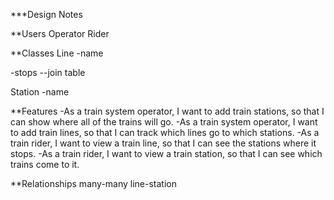 ***Design Notes

**Users
Operator
Rider

**Classes
Line
-name

-stops --join table

Station
-name


**Features
-As a train system operator, I want to add train stations, so that I can show where all of the trains will go.
-As a train system operator, I want to add train lines, so that I can track which lines go to which stations.
-As a train rider, I want to view a train line, so that I can see the stations where it stops.
-As a train rider, I want to view a train station, so that I can see which trains come to it.

**Relationships
many-many line-station


